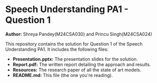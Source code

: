 # Speech Understanding PA1 - Question 1

**Author:** Shreya Pandey(M24CSA030) and Princu Singh(M24CSA024)


This repository contains the solution for Question 1 of the Speech Understanding PA1.  It includes the following files:

* **Presentation.pptx:**  The presentation slides for the solution.
* **Report.pdf:** The written report detailing the approach and results.
* **Resources:** The research paper of all the state of art models.
* **README.md:** This file (the one you're reading).

